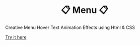 <h1 align="center">📋 Menu 📋</h1>

Creative Menu Hover Text Animation Effects using Html & CSS

<a href="https://codepen.io/Hadil-Ben-Abdallah/pen/ExqgOyp">Try it here</a>
